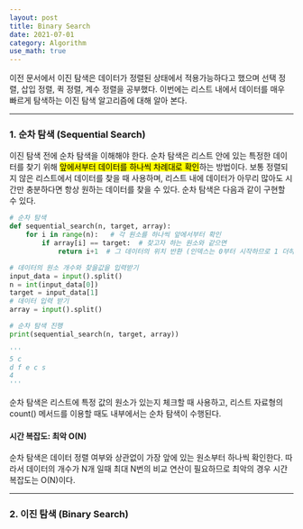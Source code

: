 ```yaml
---
layout: post
title: Binary Search
date: 2021-07-01
category: Algorithm
use_math: true
---
```


이전 문서에서 이진 탐색은 데이터가 정렬된 상태에서 적용가능하다고 했으며 선택 정렬, 삽입 정렬, 퀵 정렬, 계수 정렬을 공부했다. 이번에는 리스트 내에서 데이터를 매우 빠르게 탐색하는 이진 탐색 알고리즘에 대해 알아 본다. 

---

### 1. 순차 탐색 (Sequential Search)

이진 탐색 전에 순차 탐색을 이해해야 한다. 순차 탐색은 리스트 안에 있는 특정한 데이터를 찾기 위해 <mark>앞에서부터 데이터를 하나씩 차례대로 확인</mark>하는 방법이다. 보통 정렬되지 않은 리스트에서 데이터를 찾을 때 사용하며, 리스트 내에 데이터가 아무리 많아도 시간만 충분하다면 항상 원하는 데이터를 찾을 수 있다. 순차 탐색은 다음과 같이 구현할 수 있다. 

```python
# 순차 탐색
def sequential_search(n, target, array):
    for i in range(n):   # 각 원소를 하나씩 앞에서부터 확인
        if array[i] == target:  # 찾고자 하는 원소와 같으면 
            return i+1  # 그 데이터의 위치 반환 (인덱스는 0부터 시작하므로 1 더하기)

# 데이터의 원소 개수와 찾을값을 입력받기
input_data = input().split()
n = int(input_data[0])
target = input_data[1]
# 데이터 입력 받기
array = input().split()

# 순차 탐색 진행
print(sequential_search(n, target, array))

'''
5 c
d f e c s
4
'''
```

순차 탐색은 리스트에 특정 값의 원소가 있는지 체크할 때 사용하고, 리스트 자료형의 count() 메서드를 이용할 때도 내부에서는 순차 탐색이 수행된다. 

#### 시간 복잡도: 최악 O(N)

순차 탐색은 데이터 정렬 여부와 상관없이 가장 앞에 있는 원소부터 하나씩 확인한다. 따라서 데이터의 개수가 N개 일때 최대 N번의 비교 연산이 필요하므로 최악의 경우 시간 복잡도는 O(N)이다. 

---

### 2. 이진 탐색 (Binary Search)





























